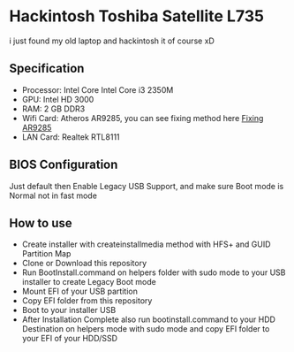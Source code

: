 # Hackintosh Toshiba Satellite L735

i just found my old laptop and hackintosh it of course xD

## Specification

-   Processor: Intel Core Intel Core i3 2350M
-   GPU: Intel HD 3000
-   RAM: 2 GB DDR3
-   Wifi Card: Atheros AR9285, you can see fixing method here [Fixing AR9285](./AR9285_Fix.md)
-   LAN Card: Realtek RTL8111

## BIOS Configuration

Just default then Enable Legacy USB Support, and make sure Boot mode is Normal not in fast mode

## How to use

-   Create installer with createinstallmedia method with HFS+ and GUID Partition Map
-   Clone or Download this repository
-   Run BootInstall.command on helpers folder with sudo mode to your USB installer to create Legacy Boot mode
-   Mount EFI of your USB partition
-   Copy EFI folder from this repository
-   Boot to your installer USB
-   After Installation Complete also run bootinstall.command to your HDD Destination on helpers mode with sudo mode and copy EFI folder to your EFI of your HDD/SSD
